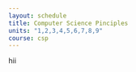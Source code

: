```yaml
---
layout: schedule
title: Computer Science Pinciples
units: "1,2,3,4,5,6,7,8,9"
course: csp
---
```

hii
